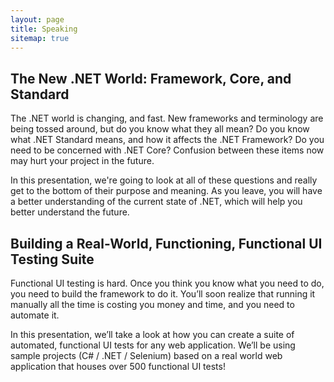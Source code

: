 ```yaml
---
layout: page
title: Speaking
sitemap: true
---
```


## The New .NET World: Framework, Core, and Standard
The .NET world is changing, and fast. New frameworks and terminology are being tossed around, but do you know what they all mean? Do you know what .NET Standard means, and how it affects the .NET Framework? Do you need to be concerned with .NET Core?  Confusion between these items now may hurt your project in the future.

In this presentation, we're going to look at all of these questions and really get to the bottom of their purpose and meaning.  As you leave, you will have a better understanding of the current state of .NET, which will help you better understand the future.


## Building a Real-World, Functioning, Functional UI Testing Suite
Functional UI testing is hard.  Once you think you know what you need to do, you need to build the framework to do it.  You’ll soon realize that running it manually all the time is costing you money and time, and you need to automate it.

In this presentation, we’ll take a look at how you can create a suite of automated, functional UI tests for any web application.  We’ll be using sample projects (C# / .NET / Selenium) based on a real world web application that houses over 500 functional UI tests!